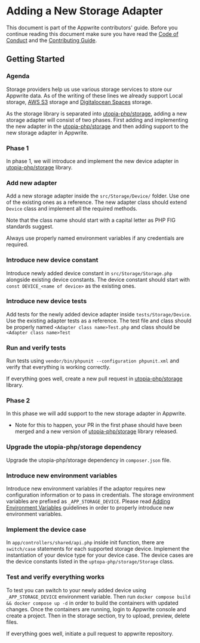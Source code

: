# Adding a New Storage Adapter

This document is part of the Appwrite contributors' guide. Before you continue reading this document make sure you have read the [Code of Conduct](https://github.com/appwrite/appwrite/blob/master/CODE_OF_CONDUCT.md) and the [Contributing Guide](https://github.com/appwrite/appwrite/blob/master/CONTRIBUTING.md).

## Getting Started

### Agenda

Storage providers help us use various storage services to store our Appwrite data. As of the writing of these lines we already support Local storage, [AWS S3](https://aws.amazon.com/s3/) storage and [Digitalocean Spaces](https://www.digitalocean.com/products/spaces/) storage.

As the storage library is separated into [utopia-php/storage](https://github.com/utopia-php/storage), adding a new storage adapter will consist of two phases. First adding and implementing the new adapter in the [utopia-php/storage](https://github.com/utopia-php/storage) and then adding support to the new storage adapter in Appwrite.

### Phase 1
In phase 1, we will introduce and implement the new device adapter in [utopia-php/storage](https://github.com/utopia-php/storage) library.

### Add new adapter
Add a new storage adapter inside the `src/Storage/Device/` folder. Use one of the existing ones as a reference. The new adapter class should extend `Device` class and implement all the required methods.

Note that the class name should start with a capital letter as PHP FIG standards suggest.

Always use properly named environment variables if any credentials are required.

### Introduce new device constant
Introduce newly added device constant in `src/Storage/Storage.php` alongside existing device constants. The device constant should start with `const DEVICE_<name of device>` as the existing ones.

### Introduce new device tests
Add tests for the newly added device adapter inside `tests/Storage/Device`. Use the existing adapter tests as a reference. The test file and class should be properly named `<Adapter class name>Test.php` and class should be `<Adapter class name>Test`

### Run and verify tests
Run tests using `vendor/bin/phpunit --configuration phpunit.xml` and verify that everything is working correctly.

If everything goes well, create a new pull request in [utopia-php/storage](https://github.com/utopia-php/storage) library.

### Phase 2
In this phase we will add support to the new storage adapter in Appwrite.

* Note for this to happen, your PR in the first phase should have been merged and a new version of [utopia-php/storage](https://github.com/utopia-php/storage) library released.

### Upgrade the utopia-php/storage dependency
Upgrade the utopia-php/storage dependency in `composer.json` file.

### Introduce new environment variables
Introduce new environment variables if the adaptor requires new configuration information or to pass in credentials. The storage environment variables are prefixed as `_APP_STORAGE_DEVICE`. Please read [Adding Environment Variables]() guidelines in order to properly introduce new environment variables.

### Implement the device case
In `app/controllers/shared/api.php` inside init function, there are `switch/case` statements for each supported storage device. Implement the instantiation of your device type for your device case. The device cases are the device constants listed in the `uptopa-php/storage/Storage` class.

### Test and verify everything works
To test you can switch to your newly added device using `_APP_STORAGE_DEVICE` environment variable. Then run `docker compose build && docker compose up -d` in order to build the containers with updated changes. Once the containers are running, login to Appwrite console and create a project. Then in the storage section, try to upload, preview, delete files.

If everything goes well, initiate a pull request to appwrite repository.
